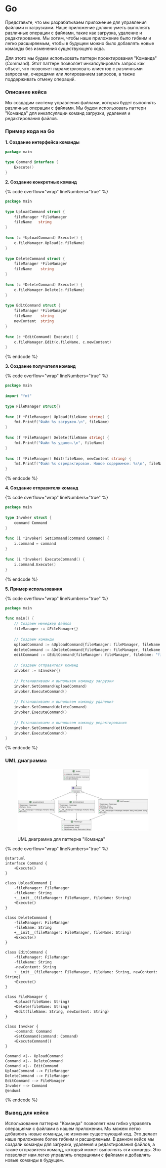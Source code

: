 # Go

Представьте, что мы разрабатываем приложение для управления файлами и загрузками. Наше приложение должно уметь выполнять различные операции с файлами, такие как загрузка, удаление и редактирование. Мы хотим, чтобы наше приложение было гибким и легко расширяемым, чтобы в будущем можно было добавлять новые команды без изменения существующего кода.

Для этого мы будем использовать паттерн проектирования "Команда" (Command). Этот паттерн позволяет инкапсулировать запрос как объект, что позволяет параметризовать клиентов с различными запросами, очередями или логированием запросов, а также поддерживать отмену операций.

### Описание кейса

Мы создадим систему управления файлами, которая будет выполнять различные операции с файлами. Мы будем использовать паттерн "Команда" для инкапсуляции команд загрузки, удаления и редактирования файлов.

### Пример кода на Go

**1. Создание интерфейса команды**

```go
package main

type Command interface {
    Execute()
}
```

**2. Создание конкретных команд**

{% code overflow="wrap" lineNumbers="true" %}
```go
package main

type UploadCommand struct {
    fileManager *FileManager
    fileName   string
}

func (c *UploadCommand) Execute() {
    c.fileManager.Upload(c.fileName)
}

type DeleteCommand struct {
    fileManager *FileManager
    fileName    string
}

func (c *DeleteCommand) Execute() {
    c.fileManager.Delete(c.fileName)
}

type EditCommand struct {
    fileManager *FileManager
    fileName    string
    newContent  string
}

func (c *EditCommand) Execute() {
    c.fileManager.Edit(c.fileName, c.newContent)
}
```
{% endcode %}

**3. Создание получателя команд**

{% code overflow="wrap" lineNumbers="true" %}
```go
package main

import "fmt"

type FileManager struct{}

func (f *FileManager) Upload(fileName string) {
    fmt.Printf("Файл %s загружен.\n", fileName)
}

func (f *FileManager) Delete(fileName string) {
    fmt.Printf("Файл %s удален.\n", fileName)
}

func (f *FileManager) Edit(fileName, newContent string) {
    fmt.Printf("Файл %s отредактирован. Новое содержимое: %s\n", fileName, newContent)
}
```
{% endcode %}

**4. Создание отправителя команд**

{% code overflow="wrap" lineNumbers="true" %}
```go
package main

type Invoker struct {
    command Command
}

func (i *Invoker) SetCommand(command Command) {
    i.command = command
}

func (i *Invoker) ExecuteCommand() {
    i.command.Execute()
}
```
{% endcode %}

**5. Пример использования**

{% code overflow="wrap" lineNumbers="true" %}
```go
package main

func main() {
    // Создаем менеджер файлов
    fileManager := &FileManager{}

    // Создаем команды
    uploadCommand := &UploadCommand{fileManager: fileManager, fileName: "file1.txt"}
    deleteCommand := &DeleteCommand{fileManager: fileManager, fileName: "file2.txt"}
    editCommand := &EditCommand{fileManager: fileManager, fileName: "file3.txt", newContent: "Новое содержимое"}

    // Создаем отправителя команд
    invoker := &Invoker{}

    // Устанавливаем и выполняем команду загрузки
    invoker.SetCommand(uploadCommand)
    invoker.ExecuteCommand()

    // Устанавливаем и выполняем команду удаления
    invoker.SetCommand(deleteCommand)
    invoker.ExecuteCommand()

    // Устанавливаем и выполняем команду редактирования
    invoker.SetCommand(editCommand)
    invoker.ExecuteCommand()
}
```
{% endcode %}

### UML диаграмма

<figure><img src="../../../../../.gitbook/assets/image (1) (1) (1) (1) (1) (1) (1) (1).png" alt=""><figcaption><p>UML диаграмма для паттерна "Команда"</p></figcaption></figure>

{% code overflow="wrap" lineNumbers="true" %}
```plantuml
@startuml
interface Command {
    +Execute()
}

class UploadCommand {
    -fileManager: FileManager
    -fileName: String
    +__init__(fileManager: FileManager, fileName: String)
    +Execute()
}

class DeleteCommand {
    -fileManager: FileManager
    -fileName: String
    +__init__(fileManager: FileManager, fileName: String)
    +Execute()
}

class EditCommand {
    -fileManager: FileManager
    -fileName: String
    -newContent: String
    +__init__(fileManager: FileManager, fileName: String, newContent: String)
    +Execute()
}

class FileManager {
    +Upload(fileName: String)
    +Delete(fileName: String)
    +Edit(fileName: String, newContent: String)
}

class Invoker {
    -command: Command
    +SetCommand(command: Command)
    +ExecuteCommand()
}

Command <|-- UploadCommand
Command <|-- DeleteCommand
Command <|-- EditCommand
UploadCommand --> FileManager
DeleteCommand --> FileManager
EditCommand --> FileManager
Invoker --> Command
@enduml
```
{% endcode %}

### Вывод для кейса

Использование паттерна "Команда" позволяет нам гибко управлять операциями с файлами в нашем приложении. Мы можем легко добавлять новые команды, не изменяя существующий код. Это делает наше приложение более гибким и расширяемым. В данном кейсе мы создали команды для загрузки, удаления и редактирования файлов, а также отправителя команд, который может выполнять эти команды. Это позволяет нам легко управлять операциями с файлами и добавлять новые команды в будущем.
